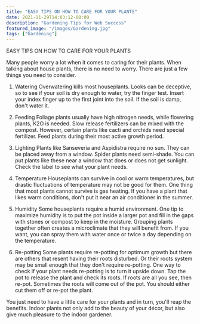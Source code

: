 ```yaml
---
title: "EASY TIPS ON HOW TO CARE FOR YOUR PLANTS"
date: 2021-11-29T14:03:12-08:00
description: "Gardening Tips for Web Success"
featured_image: "/images/Gardening.jpg"
tags: ["Gardening"]
---
```


EASY TIPS ON HOW TO CARE FOR YOUR PLANTS

Many people worry a lot when it comes to caring for their plants.  When talking about house plants, there is no need to worry.  There are just a few things you need to consider.  

1.  Watering
Overwatering kills most houseplants. Looks can be deceptive, so to see if your soil is dry enough to water, try the finger test.  Insert your index finger up to the first joint into the soil.  If the soil is damp, don't water it.  

2.  Feeding
Foliage plants usually have high nitrogen needs, while flowering plants, K2O is needed. Slow release fertilizers can be mixed with the compost.  However, certain plants like cacti and orchids need special fertilizer.  Feed plants during their most active growth period. 

3.  Lighting
Plants like Sanseveria and Aspidistra require no sun.  They can be placed away from a window.  Spider plants need semi-shade.  You can put plants like these near a window that does or does not get sunlight. Check the label to see what your plant needs.

4.  Temperature 
Houseplants can survive in cool or warm temperatures, but drastic fluctuations of temperature may not be good for them.  One thing that most plants cannot survive is gas heating. If you have a plant that likes warm conditions, don't put it near an air conditioner in the summer.

5.  Humidity
Some houseplants require a humid environment. One tip to maximize humidity is to put the pot inside a larger pot and fill in the gaps with stones or compost to keep in the moisture.  Grouping plants together often creates a microclimate that they will benefit from. If you want, you can spray them with water once or twice a day depending on the temperature.  

6.  Re-potting
Some plants require re-potting for optimum growth but there are others that resent having their roots disturbed. Or their roots system may be small enough that they don't require re-potting.  One way to check if your plant needs re-potting is to turn it upside down.  Tap the pot to release the plant and check its roots.  If roots are all you see, then re-pot. Sometimes the roots will come out of the pot. You should either cut them off or re-pot the plant. 

You just need to have a little care for your plants and in turn, you'll reap the benefits.  Indoor plants not only add to the beauty of your décor, but also give much pleasure to  the indoor gardener.

